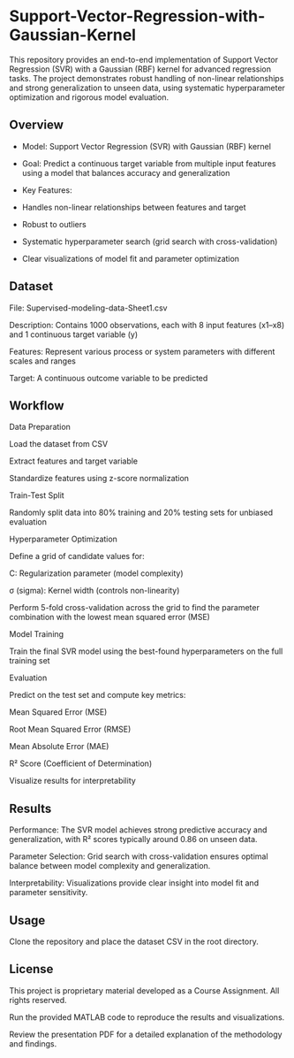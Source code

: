 # Support-Vector-Regression-with-Gaussian-Kernel
This repository provides an end-to-end implementation of Support Vector Regression (SVR) with a Gaussian (RBF) kernel for advanced regression tasks. The project demonstrates robust handling of non-linear relationships and strong generalization to unseen data, using systematic hyperparameter optimization and rigorous model evaluation.
## Overview
- Model: Support Vector Regression (SVR) with Gaussian (RBF) kernel

- Goal: Predict a continuous target variable from multiple input features using a model that balances accuracy and generalization

- Key Features:

- Handles non-linear relationships between features and target

- Robust to outliers

- Systematic hyperparameter search (grid search with cross-validation)

- Clear visualizations of model fit and parameter optimization

## Dataset
File: Supervised-modeling-data-Sheet1.csv

Description: Contains 1000 observations, each with 8 input features (x1–x8) and 1 continuous target variable (y)

Features: Represent various process or system parameters with different scales and ranges

Target: A continuous outcome variable to be predicted

## Workflow
Data Preparation

Load the dataset from CSV

Extract features and target variable

Standardize features using z-score normalization

Train-Test Split

Randomly split data into 80% training and 20% testing sets for unbiased evaluation

Hyperparameter Optimization

Define a grid of candidate values for:

C: Regularization parameter (model complexity)

σ (sigma): Kernel width (controls non-linearity)

Perform 5-fold cross-validation across the grid to find the parameter combination with the lowest mean squared error (MSE)

Model Training

Train the final SVR model using the best-found hyperparameters on the full training set

Evaluation

Predict on the test set and compute key metrics:

Mean Squared Error (MSE)

Root Mean Squared Error (RMSE)

Mean Absolute Error (MAE)

R² Score (Coefficient of Determination)

Visualize results for interpretability




## Results
Performance: The SVR model achieves strong predictive accuracy and generalization, with R² scores typically around 0.86 on unseen data.

Parameter Selection: Grid search with cross-validation ensures optimal balance between model complexity and generalization.

Interpretability: Visualizations provide clear insight into model fit and parameter sensitivity.

## Usage
Clone the repository and place the dataset CSV in the root directory.

## License
This project is proprietary material developed as a Course Assignment. All rights reserved.

Run the provided MATLAB code to reproduce the results and visualizations.

Review the presentation PDF for a detailed explanation of the methodology and findings.


